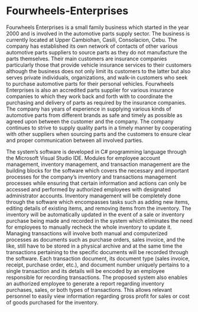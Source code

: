 # Fourwheels-Enterprises

Fourwheels Enterprises is a small family business which started in the year 2000 and is involved in the automotive parts supply sector. The business is currently located at Upper Cambiohan, Casili, Consolacion, Cebu. The company has established its own network of contacts of other various automotive parts suppliers to source parts as they do not manufacture the parts themselves. Their main customers are insurance companies particularly those that provide vehicle insurance services to their customers although the business does not only limit its customers to the latter but also serves private individuals, organizations, and walk-in customers who seek to purchase automotive parts for their personal vehicles. 
Fourwheels Enterprises is also an accredited parts supplier for various insurance companies to which they work back and forth with to coordinate the purchasing and delivery of parts as required by the insurance companies. The company has years of experience in supplying various kinds of automotive parts from different brands as safe and timely as possible as agreed upon between the customer and the company. The company continues to strive to supply quality parts in a timely manner by cooperating with other suppliers when sourcing parts and the customers to ensure clear and proper communication between all involved parties.

The system’s software is developed in C# programming language through the Microsoft Visual Studio IDE. Modules for employee account management, inventory management, and transaction management are the building blocks for the software which covers the necessary and important processes for the company’s inventory and transactions management processes while ensuring that certain information and actions can only be accessed and performed by authorized employees with designated administrator accounts.
	Inventory management will be completely done through the software which encompasses tasks such as adding new items, editing details of existing items, and removing items from the inventory. The inventory will be automatically updated in the event of a sale or inventory purchase being made and recorded in the system which eliminates the need for employees to manually recheck the whole inventory to update it.
Managing transactions will involve both manual and computerized processes as documents such as purchase orders, sales invoice, and the like, still have to be stored in a physical archive and at the same time the transactions pertaining to the specific documents will be recorded through the software. Each transaction document, its document type (sales invoice, receipt, purchase order, etc.), and document number uniquely pertains to a single transaction and its details will be encoded by an employee responsible for recording transactions. 
	The proposed system also enables an authorized employee to generate a report regarding inventory purchases, sales, or both types of transactions. This allows relevant personnel to easily view information regarding gross profit for sales or cost of goods purchased for the inventory.

